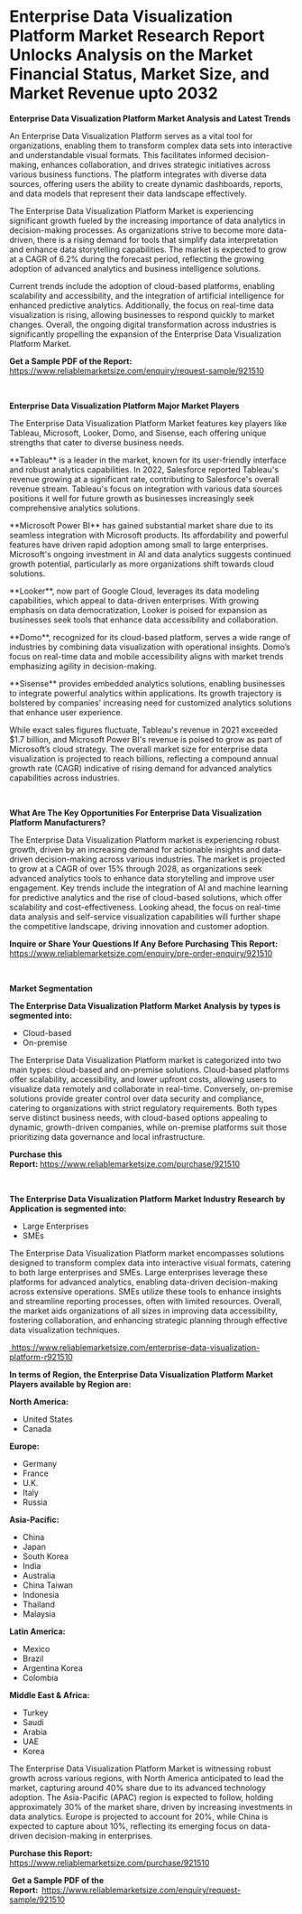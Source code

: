 <p><h1>Enterprise Data Visualization Platform Market Research Report Unlocks Analysis on the Market Financial Status, Market Size, and Market Revenue upto 2032</h1></p><p><strong>Enterprise Data Visualization Platform Market Analysis and Latest Trends</strong></p>
<p><p>An Enterprise Data Visualization Platform serves as a vital tool for organizations, enabling them to transform complex data sets into interactive and understandable visual formats. This facilitates informed decision-making, enhances collaboration, and drives strategic initiatives across various business functions. The platform integrates with diverse data sources, offering users the ability to create dynamic dashboards, reports, and data models that represent their data landscape effectively.</p><p>The Enterprise Data Visualization Platform Market is experiencing significant growth fueled by the increasing importance of data analytics in decision-making processes. As organizations strive to become more data-driven, there is a rising demand for tools that simplify data interpretation and enhance data storytelling capabilities. The market is expected to grow at a CAGR of 6.2% during the forecast period, reflecting the growing adoption of advanced analytics and business intelligence solutions.</p><p>Current trends include the adoption of cloud-based platforms, enabling scalability and accessibility, and the integration of artificial intelligence for enhanced predictive analytics. Additionally, the focus on real-time data visualization is rising, allowing businesses to respond quickly to market changes. Overall, the ongoing digital transformation across industries is significantly propelling the expansion of the Enterprise Data Visualization Platform Market.</p></p>
<p><strong>Get a Sample PDF of the Report:&nbsp;</strong> <a href="https://www.reliablemarketsize.com/enquiry/request-sample/921510?utm_campaign=2931&utm_medium=2&utm_source=Github&utm_content=ia&utm_term=18042025&utm_id=enterprise-data-visualization-platform">https://www.reliablemarketsize.com/enquiry/request-sample/921510</a></p>
<p>&nbsp;</p>
<p><strong>Enterprise Data Visualization Platform Major Market Players</strong></p>
<p><p>The Enterprise Data Visualization Platform Market features key players like Tableau, Microsoft, Looker, Domo, and Sisense, each offering unique strengths that cater to diverse business needs.</p><p>**Tableau** is a leader in the market, known for its user-friendly interface and robust analytics capabilities. In 2022, Salesforce reported Tableau's revenue growing at a significant rate, contributing to Salesforce's overall revenue stream. Tableau's focus on integration with various data sources positions it well for future growth as businesses increasingly seek comprehensive analytics solutions.</p><p>**Microsoft Power BI** has gained substantial market share due to its seamless integration with Microsoft products. Its affordability and powerful features have driven rapid adoption among small to large enterprises. Microsoft's ongoing investment in AI and data analytics suggests continued growth potential, particularly as more organizations shift towards cloud solutions.</p><p>**Looker**, now part of Google Cloud, leverages its data modeling capabilities, which appeal to data-driven enterprises. With growing emphasis on data democratization, Looker is poised for expansion as businesses seek tools that enhance data accessibility and collaboration.</p><p>**Domo**, recognized for its cloud-based platform, serves a wide range of industries by combining data visualization with operational insights. Domo’s focus on real-time data and mobile accessibility aligns with market trends emphasizing agility in decision-making.</p><p>**Sisense** provides embedded analytics solutions, enabling businesses to integrate powerful analytics within applications. Its growth trajectory is bolstered by companies’ increasing need for customized analytics solutions that enhance user experience.</p><p>While exact sales figures fluctuate, Tableau's revenue in 2021 exceeded $1.7 billion, and Microsoft Power BI's revenue is poised to grow as part of Microsoft’s cloud strategy. The overall market size for enterprise data visualization is projected to reach billions, reflecting a compound annual growth rate (CAGR) indicative of rising demand for advanced analytics capabilities across industries.</p></p>
<p>&nbsp;</p>
<p><strong>What Are The Key Opportunities For Enterprise Data Visualization Platform Manufacturers?</strong></p>
<p><p>The Enterprise Data Visualization Platform market is experiencing robust growth, driven by an increasing demand for actionable insights and data-driven decision-making across various industries. The market is projected to grow at a CAGR of over 15% through 2028, as organizations seek advanced analytics tools to enhance data storytelling and improve user engagement. Key trends include the integration of AI and machine learning for predictive analytics and the rise of cloud-based solutions, which offer scalability and cost-effectiveness. Looking ahead, the focus on real-time data analysis and self-service visualization capabilities will further shape the competitive landscape, driving innovation and customer adoption.</p></p>
<p><strong>Inquire or Share Your Questions If Any Before Purchasing This Report:</strong> <a href="https://www.reliablemarketsize.com/enquiry/pre-order-enquiry/921510?utm_campaign=2931&utm_medium=2&utm_source=Github&utm_content=ia&utm_term=18042025&utm_id=enterprise-data-visualization-platform">https://www.reliablemarketsize.com/enquiry/pre-order-enquiry/921510</a></p>
<p>&nbsp;</p>
<p><strong>Market Segmentation</strong></p>
<p><strong>The Enterprise Data Visualization Platform Market Analysis by types is segmented into:</strong></p>
<p><ul><li>Cloud-based</li><li>On-premise</li></ul></p>
<p><p>The Enterprise Data Visualization Platform market is categorized into two main types: cloud-based and on-premise solutions. Cloud-based platforms offer scalability, accessibility, and lower upfront costs, allowing users to visualize data remotely and collaborate in real-time. Conversely, on-premise solutions provide greater control over data security and compliance, catering to organizations with strict regulatory requirements. Both types serve distinct business needs, with cloud-based options appealing to dynamic, growth-driven companies, while on-premise platforms suit those prioritizing data governance and local infrastructure.</p></p>
<p><strong>Purchase this Report:&nbsp;</strong><a href="https://www.reliablemarketsize.com/purchase/921510?utm_campaign=2931&utm_medium=2&utm_source=Github&utm_content=ia&utm_term=18042025&utm_id=enterprise-data-visualization-platform">https://www.reliablemarketsize.com/purchase/921510</a></p>
<p>&nbsp;</p>
<p><strong>The Enterprise Data Visualization Platform Market Industry Research by Application is segmented into:</strong></p>
<p><ul><li>Large Enterprises</li><li>SMEs</li></ul></p>
<p><p>The Enterprise Data Visualization Platform market encompasses solutions designed to transform complex data into interactive visual formats, catering to both large enterprises and SMEs. Large enterprises leverage these platforms for advanced analytics, enabling data-driven decision-making across extensive operations. SMEs utilize these tools to enhance insights and streamline reporting processes, often with limited resources. Overall, the market aids organizations of all sizes in improving data accessibility, fostering collaboration, and enhancing strategic planning through effective data visualization techniques.</p></p>
<p><a href="https://www.reliablemarketsize.com/enterprise-data-visualization-platform-r921510?utm_campaign=2931&utm_medium=2&utm_source=Github&utm_content=ia&utm_term=18042025&utm_id=enterprise-data-visualization-platform">&nbsp;https://www.reliablemarketsize.com/enterprise-data-visualization-platform-r921510</a></p>
<p><strong>In terms of Region, the Enterprise Data Visualization Platform Market Players available by Region are:</strong></p>
<p>
    <p> <strong> North America: </strong>
        <ul>
            <li>United States</li>
            <li>Canada</li>
        </ul>
        </p> 
    <p> <strong> Europe: </strong>
        <ul>
            <li>Germany</li>
            <li>France</li>
            <li>U.K.</li>
            <li>Italy</li>
            <li>Russia</li>
        </ul>
        </p> 
    <p> <strong> Asia-Pacific: </strong>
        <ul>
            <li>China</li>
            <li>Japan</li>
            <li>South Korea</li>
            <li>India</li>
            <li>Australia</li>
            <li>China Taiwan</li>
            <li>Indonesia</li>
            <li>Thailand</li>
            <li>Malaysia</li>
        </ul>
        </p> 
    <p> <strong> Latin America: </strong>
        <ul>
            <li>Mexico</li>
            <li>Brazil</li>
            <li>Argentina Korea</li>
            <li>Colombia</li>
        </ul>
        </p> 
    <p> <strong> Middle East & Africa: </strong>
        <ul>
            <li>Turkey</li>
            <li>Saudi</li>
            <li>Arabia</li>
            <li>UAE</li>
            <li>Korea</li>
        </ul>
    </p>
    </p>
<p><p>The Enterprise Data Visualization Platform Market is witnessing robust growth across various regions, with North America anticipated to lead the market, capturing around 40% share due to its advanced technology adoption. The Asia-Pacific (APAC) region is expected to follow, holding approximately 30% of the market share, driven by increasing investments in data analytics. Europe is projected to account for 20%, while China is expected to capture about 10%, reflecting its emerging focus on data-driven decision-making in enterprises.</p></p>
<p><strong>Purchase this Report: </strong><a href="https://www.reliablemarketsize.com/purchase/921510?utm_campaign=2931&utm_medium=2&utm_source=Github&utm_content=ia&utm_term=18042025&utm_id=enterprise-data-visualization-platform">https://www.reliablemarketsize.com/purchase/921510</a></p>
<p>&nbsp;<strong>Get a Sample PDF of the Report:&nbsp;&nbsp;</strong><a href="https://www.reliablemarketsize.com/enquiry/request-sample/921510?utm_campaign=2931&utm_medium=2&utm_source=Github&utm_content=ia&utm_term=18042025&utm_id=enterprise-data-visualization-platform">https://www.reliablemarketsize.com/enquiry/request-sample/921510</a></p>
<p><strong></strong></p>
<p><p></p><p></p><p></p></p>